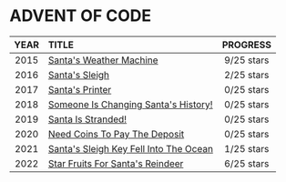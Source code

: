 # ADVENT OF CODE

| **YEAR** | **TITLE** | **PROGRESS** |
| :---: | :--- | :---: |
| 2015 | [Santa's Weather Machine](https://github.com/fromwindowstolinux/AoC/blob/main/2015/README.md) | 9/25 stars |
| 2016 | [Santa's Sleigh](https://github.com/fromwindowstolinux/AoC/blob/main/2016/README.md) | 2/25 stars |
| 2017 | [Santa's Printer](https://github.com/fromwindowstolinux/AoC/blob/main/2017/README.md) | 0/25 stars |
| 2018 | [Someone Is Changing Santa's History!](https://github.com/fromwindowstolinux/AoC/blob/main/2018/README.md) | 0/25 stars |
| 2019 | [Santa Is Stranded!](https://github.com/fromwindowstolinux/AoC/blob/main/2019/README.md) | 0/25 stars |
| 2020 | [Need Coins To Pay The Deposit](https://github.com/fromwindowstolinux/AoC/blob/main/2020/README.md) | 0/25 stars |
| 2021 | [Santa's Sleigh Key Fell Into The Ocean](https://github.com/fromwindowstolinux/AoC/blob/main/2021/README.md) | 1/25 stars|
| 2022 | [Star Fruits For Santa's Reindeer](https://github.com/fromwindowstolinux/AoC/blob/main/2022/README.md) | 6/25 stars|